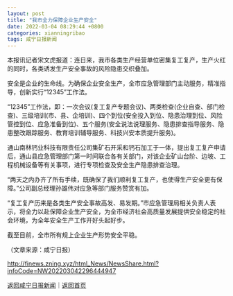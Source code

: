 ```yaml
---
layout: post
title: "我市全力保障企业生产安全"
date: 2022-03-04 08:29:44 +0800
categories: xianningribao
tags: 咸宁日报新闻
---
```

<p>本报讯记者宋文虎报道：连日来，我市各类生产经营单位密集复工复产，生产火红的同时，各类诱发生产安全事故的风险隐患交织叠加。</p>
 <p>安全是企业的生命线。为确保企业安全生产，全市应急管理部门主动服务，精准指导，创新实行“12345”工作法。</p>
 <p>“12345”工作法，即：一次会议(复工复产专题会议)、两类检查(企业自查、部门检查)、三级培训(市、县、企培训)、四个到位(安全投入到位、隐患治理到位、风险管控到位、应急准备到位)、五个服务(安全说法说理服务、隐患排查指导服务、隐患整改跟踪服务、教育培训辅导服务、科技兴安本质提升服务)。</p>
 <p>通山南林钙业科技有限责任公司集矿石开采和钙石加工于一体，提出复工复产申请后，通山县应急管理部门第一时间联合各有关部门，对该企业矿山台阶、边坡、工程机械设备等有关事项，进行专项检查及安全生产隐患排查治理。</p>
 <p>“两天之内办齐了所有手续，既确保了我们顺利复工复产，也使得生产安全更有保障。”公司副总经理孙雄伟对应急等部门服务赞赏有加。</p>
 <p>“复工复产历来是各类生产安全事故高发、易发期。”市应急管理局相关负责人表示，将全力以赴保障企业生产安全，为全市经济社会高质量发展提供安全稳定的社会环境，为全年安全生产工作开好头起好步。</p>
 <p>截至目前，全市所有规上企业生产形势安全平稳。</p><p class="em_media">（文章来源：咸宁日报）</p>

<http://finews.zning.xyz/html_News/NewsShare.html?infoCode=NW202203042296444947>

[返回咸宁日报新闻](//finews.withounder.com/category/xianningribao.html)｜[返回首页](//finews.withounder.com/)